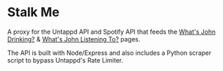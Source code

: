 # Stalk Me

A proxy for the Untappd API and Spotify API that feeds the [What's John Drinking?](http://johnmberger.com/whats-john-drinking/) & [What's John Listening To?](http://johnmberger.com/whats-john-listening-to/) pages.

The API is built with Node/Express and also includes a Python scraper script to bypass Untappd's Rate Limiter.
